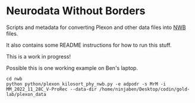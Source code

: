 # Neurodata Without Borders
Scripts and metadata for converting Plexon and other data files into [NWB](https://pynwb.readthedocs.io/en/stable/) files.

It also contains some README instructions for how to run this stuff.

This is a work in progress!

Possible this is one working example on Ben's laptop.
```
cd nwb
python python/plexon_kilosort_phy_nwb.py -e adpodr -s MrM -i MM_2022_11_28C_V-ProRec --data-dir /home/ninjaben/Desktop/codin/gold-lab/plexon_data
```
